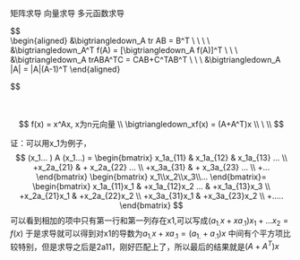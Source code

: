 矩阵求导 向量求导 多元函数求导

$$  
\begin{aligned}
&\bigtriangledown_A tr AB = B^T 
\\  \ \ \\
&\bigtriangledown_A^T f(A) = [\bigtriangledown_A f(A)]^T
\\ \ \\
&\bigtriangledown_A trABA^TC = CAB+C^TAB^T
\\ \ \\
&\bigtriangledown_A |A| = |A|(A-1)^T
\end{aligned}

$$
<br>   
<br>

$$
f(x) = x^Ax, x为n元向量
\\ 
\bigtriangledown_xf(x) = (A+A^T)x \\ \  \\
$$


证：可以用x_1为例子，
$$
(x_1... ) A (x_1...) = \begin{bmatrix}
   x_1a_{11}  & x_1a_{12}  & x_1a_{13} ... \\
   +x_2a_{21} & + x_2a_{22} ... \\
   +x_3a_{31} & + x_3a_{23} ... \\
   +...
\end{bmatrix}
\begin{bmatrix}
x_1\\x_2\\x_3\\...
\end{bmatrix}=
 \begin{bmatrix}
   x_1a_{11}x_1 & +x_1a_{12}x_2 ... & +x_1a_{13}x_3 \\
   +x_2a_{21}x_1 & +x_2a_{22}x_2 \\ 
   +x_3a_{31}x_1 & +x_3a_{23}x_2 \\ 
   +.....
\end{bmatrix}
$$
可以看到相加的项中只有第一行和第一列存在x1,可以写成$(a_{1.}x + xa_{.1})x_1 + ...x_2 = f(x)$ 于是求导就可以得到对x1的导数为$a_{1.}x + xa_{.1} = (a_{1.} + a_{.1})x$ 中间有个平方项比较特别，但是求导之后是2a11，刚好匹配上了，所以最后的结果就是$(A+A^T)x$
